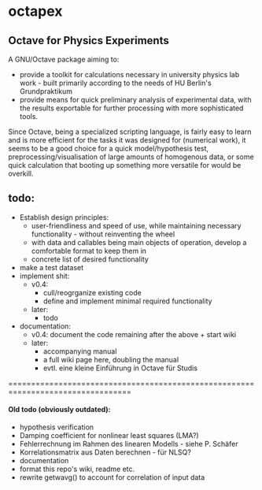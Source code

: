 # octapex
## Octave for Physics Experiments
A GNU/Octave package aiming to:
- provide a toolkit for calculations necessary in university physics lab work - built primarily according to the needs of HU Berlin's Grundpraktikum
- provide means for quick preliminary analysis of experimental data, with the results exportable for further processing with more sophisticated tools.

Since Octave, being a specialized scripting language, is fairly easy to learn and is more efficient for the tasks it was designed for (numerical work), it seems to be a good choice for a quick model/hypothesis test, preprocessing/visualisation of large amounts of homogenous data, or some quick calculation that booting up something more versatile for would be overkill.

## todo:
- Establish design principles:
  - user-friendliness and speed of use, while maintaining necessary functionality - without reinventing the wheel
  - with data and callables being main objects of operation, develop a comfortable format to keep them in
  - concrete list of desired functionality
- make a test dataset
- implement shit:
  - v0.4:
    - cull/reogrganize existing code
    - define and implement minimal required functionality
  - later:
    - todo
- documentation:
  - v0.4: document the code remaining after the above + start wiki
  - later:
    - accompanying manual
    - a full wiki page here, doubling the manual
    - evtl. eine kleine Einführung in Octave für Studis

=================================================================================
#### **Old todo (obviously outdated):**
- hypothesis verification
- Damping coefficient for nonlinear least squares (LMA?)
- Fehlerrechnung im Rahmen des linearen Modells - siehe P. Schäfer
- Korrelationsmatrix aus Daten berechnen - für NLSQ?
- documentation
- format this repo's wiki, readme etc.
- rewrite getwavg() to account for correlation of input data

